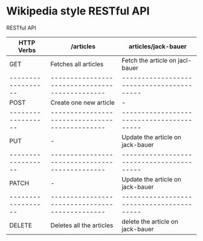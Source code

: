 # Wikipedia style RESTful API   

RESTful API 

HTTP Verbs        |            /articles                         |                 articles/jack-bauer
------------------|----------------------------------------------|---------------------------------------      
GET               |          Fetches all articles                |         Fetch the article on jacl-bauer
------------------|----------------------------------------------|-----------------------------------------
POST              |         Create one new article               |                        -
------------------|----------------------------------------------|-----------------------------------------
PUT               |                  -                           |        Update the article on jack-bauer
------------------|----------------------------------------------|-----------------------------------------
PATCH             |                  -                           |        Update the article on jack-bauer 
------------------|----------------------------------------------|-----------------------------------------
DELETE            |         Deletes all the articles             |        delete the article on jack-bauer 
